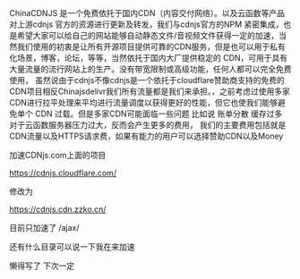 
ChinaCDNJS 是一个免费依托于国内CDN（内容交付网络）。以及云函数等产品对上游cdnjs 官方的资源进行更新及转发，我们与cdnjs官方的NPM 紧密集成，也是希望大家可以给自己的网站能够自动静态文件/音视频文件获得一定的加速，当然我们使用的初衷是让所有开源项目提供可靠的CDN服务，但是也可以用于私有化场景，博客，论坛，等等，当然依托于国内大厂提供稳定的 CDN，可用于具有大量流量的流行网站上的生产。没有带宽限制或高级功能，任何人都可以完全免费使用， 虽然说由于cdnjs不像cdnjs是一个依托于cloudflare赞助商支持的免费的CDN项目相反Chinajsdelivr我们所有流量都是我们来承担。，之前考虑过使用多家CDN进行拉平处理来平均进行流量调度以获得更好的性能，但它也使我们能够避免单个 CDN 过载。但是多家CDN可能面临一些问题 比如说 账单分散 缓存过多 对于云函数服务器压力过大，反而会产生更多的费用， 我们的主要费用包括就是CDN流量以及HTTPS请求费，如果有能力的用户可以选择赞助CDN以及Money 

加速CDNjs.com上面的项目

https://cdnjs.cloudflare.com/

修改为

https://cdnjs.cdn.zzko.cn/

目前只加速了 /ajax/

还有什么目录可以说一下我在来加速

懒得写了 下次一定
